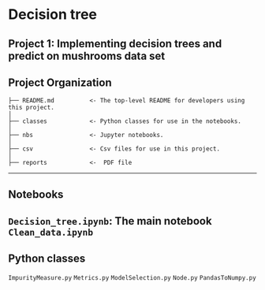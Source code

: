
Decision tree
==============================
Project 1: Implementing decision trees and predict on mushrooms data set
------------

Project Organization
------------


    ├── README.md          <- The top-level README for developers using this project.
    │
    ├── classes            <- Python classes for use in the notebooks. 
    │
    ├── nbs                <- Jupyter notebooks. 
    │
    ├── csv                <- Csv files for use in this project.
    │
    ├── reports            <-  PDF file
------------

## Notebooks

`Decision_tree.ipynb`: The main notebook
<br/>
`Clean_data.ipynb`
--------
## Python classes 
`ImpurityMeasure.py`
`Metrics.py`
`ModelSelection.py`
`Node.py`
`PandasToNumpy.py`

